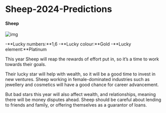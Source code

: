 # Sheep-2024-Predictions

#### Sheep
![img](https://cdn.i-scmp.com/sites/default/files/d8/images/canvas/2024/01/11/5c89282f-a9fb-4c0c-91e2-e1085eeca297_c0ec0091.jpg)

-**Lucky numbers:**1,6
-**Lucky colour:**Gold
-**Lucky element:**Platinum

This year Sheep will reap the rewards of effort put in, so it’s a time to work towards their goals.

Their lucky star will help with wealth, so it will be a good time to invest in new ventures. Sheep working in female-dominated industries such as jewellery and cosmetics will have a good chance for career advancement.

But bad stars this year will also affect wealth, and relationships, meaning there will be money disputes ahead. Sheep should be careful about lending to friends and family, or offering themselves as a guarantor of loans.
